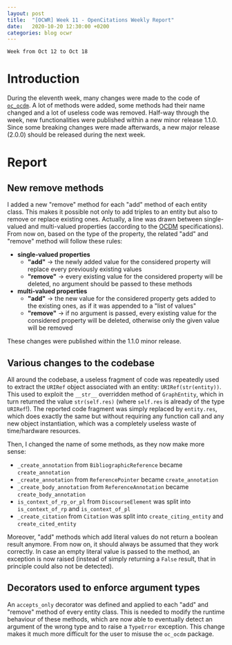 ```yaml
---
layout: post
title:  "[OCWR] Week 11 - OpenCitations Weekly Report"
date:   2020-10-20 12:30:00 +0200
categories: blog ocwr
---
```

`Week from Oct 12 to Oct 18`

# Introduction
During the eleventh week, many changes were made to the code of [`oc_ocdm`][oc_ocdm_github]. A lot of methods were added, some methods 
had their name changed and a lot of useless code was removed. Half-way through the week, new functionalities were published 
within a new minor release 1.1.0. Since some breaking changes were made afterwards, a new major release (2.0.0) should be released 
during the next week.

# Report

## New remove methods
I added a new "remove" method for each "add" method of each entity class. This makes it possible not only to add triples to an entity 
but also to remove or replace existing ones. Actually, a line was drawn between single-valued and multi-valued properties (according to 
the [OCDM][ocdm-2.0.1] specifications). From now on, based on the type of the property, the related "add" and "remove" method will 
follow these rules:
  * **single-valued properties**
    + **"add"** -> the newly added value for the considered property will replace every previously existing values
    + **"remove"** -> every existing value for the considered property will be deleted, no argument should be passed to these methods
  * **multi-valued properties**
    + **"add"** -> the new value for the considered property gets added to the existing ones, as if it was appended to a "list of 
    values"
    + **"remove"** -> if no argument is passed, every existing value for the considered property will be deleted, otherwise only the 
    given value will be removed

These changes were published within the 1.1.0 minor release.

## Various changes to the codebase
All around the codebase, a useless fragment of code was repeatedly used to extract the `URIRef` object associated with an entity: 
`URIRef(str(entity))`. This used to exploit the `__str__` overridden method of `GraphEntity`, which in turn returned the value 
`str(self.res)` (where `self.res` is already of the type `URIRef`!). The reported code fragment was simply replaced by `entity.res`, 
which does exactly the same but without requiring any function call and any new object instantiation, which was a completely useless 
waste of time/hardware resources.

Then, I changed the name of some methods, as they now make more sense:
  * `_create_annotation` from `BibliographicReference` became `create_annotation`
  * `_create_annotation` from `ReferencePointer` became `create_annotation`
  * `_create_body_annotation` from `ReferenceAnnotation` became `create_body_annotation`
  * `is_context_of_rp_or_pl` from `DiscourseElement` was split into `is_context_of_rp` and `is_context_of_pl`
  * `_create_citation` from `Citation` was split into `create_citing_entity` and `create_cited_entity`

Moreover, "add" methods which add literal values do not return a boolean result anymore. From now on, it should always be assumed that 
they work correctly. In case an empty literal value is passed to the method, an exception is now raised (instead of simply returning a 
`False` result, that in principle could also not be detected).

## Decorators used to enforce argument types
An `accepts_only` decorator was defined and applied to each "add" and "remove" method of every entity class. This is needed to modify 
the runtime behaviour of these methods, which are now able to eventually detect an argument of the wrong type and to raise a `TypeError` 
exception. This change makes it much more difficult for the user to misuse the `oc_ocdm` package.

[oc_ocdm_github]:      https://github.com/iosonopersia/oc_ocdm
[ocdm-2.0.1]:          https://figshare.com/articles/Metadata_for_the_OpenCitations_Corpus/3443876
